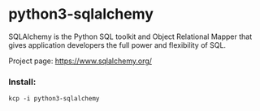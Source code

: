 # python3-sqlalchemy
SQLAlchemy is the Python SQL toolkit and Object Relational Mapper that gives application developers the full power and flexibility of SQL.

Project page: https://www.sqlalchemy.org/

### Install:
```
kcp -i python3-sqlalchemy
```
